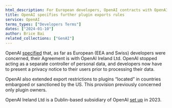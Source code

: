```yaml
---
html_description: For European developers, OpenAI contracts with OpenAI Ireland Ltd. OpenAI no longer acts as a separate data controller. Export restrictions extended to plugins in sanctioned countries.
title: OpenAI specifies further plugin exports rules
service: OpenAI
terms_types: ["Developers Terms"]
dates: ["2024-01-10"]
author: Brice Bai
related_collections: ["GenAI"]
---
```


OpenAI [specified](https://github.com/OpenTermsArchive/GenAI-versions/commit/30f1df7d18676c57a0ae1c43c3ccdfc264535cb3) that, as far as European (EEA and Swiss) developers were concerned, their Agreement is with OpenAI Ireland Ltd. OpenAI stopped acting as a separate controller of personal data, and developers now have to present a privacy notice to their users prior to processing their data.

OpenAI also extended export restrictions to plugins “located” in countries embargoed or sanctioned by the US. This provision previously concerned only plugin owners.

OpenAI Ireland Ltd is a Dublin-based subsidiary of OpenAI [set up](https://openai.com/blog/introducing-openai-dublin) in 2023.
